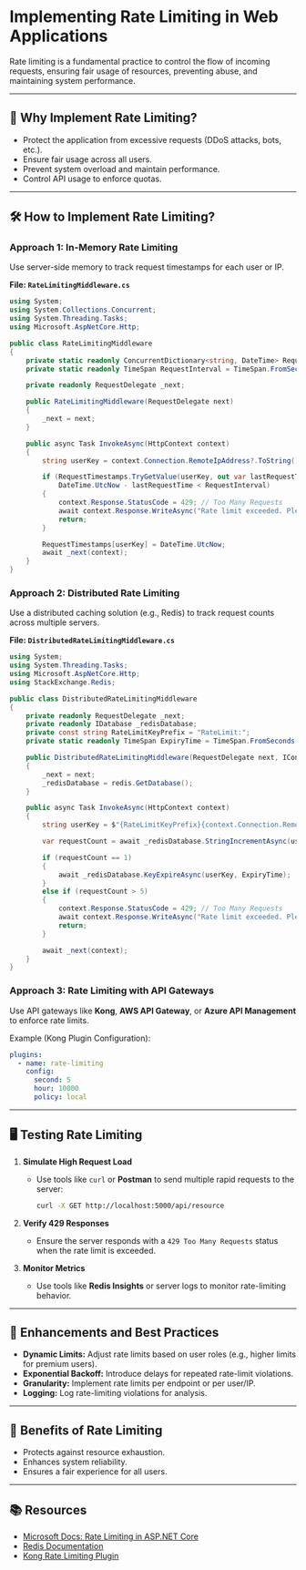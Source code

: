 
# Implementing Rate Limiting in Web Applications

Rate limiting is a fundamental practice to control the flow of incoming requests, ensuring fair usage of resources, preventing abuse, and maintaining system performance.

---

## 🎯 Why Implement Rate Limiting?
- Protect the application from excessive requests (DDoS attacks, bots, etc.).
- Ensure fair usage across all users.
- Prevent system overload and maintain performance.
- Control API usage to enforce quotas.

---

## 🛠 How to Implement Rate Limiting?

### Approach 1: In-Memory Rate Limiting
Use server-side memory to track request timestamps for each user or IP.

**File: `RateLimitingMiddleware.cs`**
```csharp
using System;
using System.Collections.Concurrent;
using System.Threading.Tasks;
using Microsoft.AspNetCore.Http;

public class RateLimitingMiddleware
{
    private static readonly ConcurrentDictionary<string, DateTime> RequestTimestamps = new ConcurrentDictionary<string, DateTime>();
    private static readonly TimeSpan RequestInterval = TimeSpan.FromSeconds(1);

    private readonly RequestDelegate _next;

    public RateLimitingMiddleware(RequestDelegate next)
    {
        _next = next;
    }

    public async Task InvokeAsync(HttpContext context)
    {
        string userKey = context.Connection.RemoteIpAddress?.ToString() ?? "unknown";

        if (RequestTimestamps.TryGetValue(userKey, out var lastRequestTime) &&
            DateTime.UtcNow - lastRequestTime < RequestInterval)
        {
            context.Response.StatusCode = 429; // Too Many Requests
            await context.Response.WriteAsync("Rate limit exceeded. Please try again later.");
            return;
        }

        RequestTimestamps[userKey] = DateTime.UtcNow;
        await _next(context);
    }
}
```

### Approach 2: Distributed Rate Limiting
Use a distributed caching solution (e.g., Redis) to track request counts across multiple servers.

**File: `DistributedRateLimitingMiddleware.cs`**
```csharp
using System;
using System.Threading.Tasks;
using Microsoft.AspNetCore.Http;
using StackExchange.Redis;

public class DistributedRateLimitingMiddleware
{
    private readonly RequestDelegate _next;
    private readonly IDatabase _redisDatabase;
    private const string RateLimitKeyPrefix = "RateLimit:";
    private static readonly TimeSpan ExpiryTime = TimeSpan.FromSeconds(1);

    public DistributedRateLimitingMiddleware(RequestDelegate next, IConnectionMultiplexer redis)
    {
        _next = next;
        _redisDatabase = redis.GetDatabase();
    }

    public async Task InvokeAsync(HttpContext context)
    {
        string userKey = $"{RateLimitKeyPrefix}{context.Connection.RemoteIpAddress}";

        var requestCount = await _redisDatabase.StringIncrementAsync(userKey);

        if (requestCount == 1)
        {
            await _redisDatabase.KeyExpireAsync(userKey, ExpiryTime);
        }
        else if (requestCount > 5)
        {
            context.Response.StatusCode = 429; // Too Many Requests
            await context.Response.WriteAsync("Rate limit exceeded. Please try again later.");
            return;
        }

        await _next(context);
    }
}
```

### Approach 3: Rate Limiting with API Gateways
Use API gateways like **Kong**, **AWS API Gateway**, or **Azure API Management** to enforce rate limits.

Example (Kong Plugin Configuration):
```yaml
plugins:
  - name: rate-limiting
    config:
      second: 5
      hour: 10000
      policy: local
```

---

## 🖥 Testing Rate Limiting

1. **Simulate High Request Load**
   - Use tools like `curl` or **Postman** to send multiple rapid requests to the server:
     ```bash
     curl -X GET http://localhost:5000/api/resource
     ```

2. **Verify 429 Responses**
   - Ensure the server responds with a `429 Too Many Requests` status when the rate limit is exceeded.

3. **Monitor Metrics**
   - Use tools like **Redis Insights** or server logs to monitor rate-limiting behavior.

---

## 🔧 Enhancements and Best Practices

- **Dynamic Limits:** Adjust rate limits based on user roles (e.g., higher limits for premium users).
- **Exponential Backoff:** Introduce delays for repeated rate-limit violations.
- **Granularity:** Implement rate limits per endpoint or per user/IP.
- **Logging:** Log rate-limiting violations for analysis.

---

## 🎉 Benefits of Rate Limiting
- Protects against resource exhaustion.
- Enhances system reliability.
- Ensures a fair experience for all users.

---

## 📚 Resources
- [Microsoft Docs: Rate Limiting in ASP.NET Core](https://learn.microsoft.com/en-us/aspnet/core/performance/rate-limiting)
- [Redis Documentation](https://redis.io/)
- [Kong Rate Limiting Plugin](https://docs.konghq.com/hub/kong-inc/rate-limiting/)
